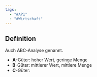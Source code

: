 ```yaml
---
tags:
  - "#AP1"
  - "#Wirtschaft"
---
```

## Definition
Auch ABC-Analyse genannt.
+ **A**-Güter: hoher Wert, geringe Menge
+ **B**-Güter: mittlerer Wert, mittlere Menge
+ **C**-Güter: 